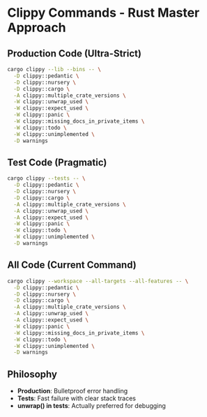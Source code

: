 # Clippy Commands - Rust Master Approach

## Production Code (Ultra-Strict)
```bash
cargo clippy --lib --bins -- \
  -D clippy::pedantic \
  -D clippy::nursery \
  -D clippy::cargo \
  -A clippy::multiple_crate_versions \
  -W clippy::unwrap_used \
  -W clippy::expect_used \
  -W clippy::panic \
  -W clippy::missing_docs_in_private_items \
  -W clippy::todo \
  -W clippy::unimplemented \
  -D warnings
```

## Test Code (Pragmatic)
```bash
cargo clippy --tests -- \
  -D clippy::pedantic \
  -D clippy::nursery \
  -D clippy::cargo \
  -A clippy::multiple_crate_versions \
  -A clippy::unwrap_used \
  -A clippy::expect_used \
  -W clippy::panic \
  -W clippy::todo \
  -W clippy::unimplemented \
  -D warnings
```

## All Code (Current Command)
```bash
cargo clippy --workspace --all-targets --all-features -- \
  -D clippy::pedantic \
  -D clippy::nursery \
  -D clippy::cargo \
  -A clippy::multiple_crate_versions \
  -A clippy::unwrap_used \
  -A clippy::expect_used \
  -W clippy::panic \
  -W clippy::missing_docs_in_private_items \
  -W clippy::todo \
  -W clippy::unimplemented \
  -D warnings
```

## Philosophy
- **Production**: Bulletproof error handling
- **Tests**: Fast failure with clear stack traces
- **unwrap() in tests**: Actually preferred for debugging
